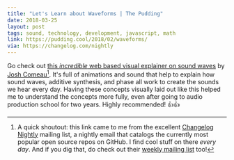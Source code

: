 ```yaml
---
title: "Let's Learn about Waveforms | The Pudding"
date: 2018-03-25
layout: post
tags: sound, technology, development, javascript, math
link: https://pudding.cool/2018/02/waveforms/
via: https://changelog.com/nightly
---
```


Go check out [this *incredible* web based visual explainer on sound waves](https://pudding.cool/2018/02/waveforms/) by [Josh Comeau](https://twitter.com/JoshWComeau)[^1]. It's full of animations and sound that help to explain how sound waves, additive synthesis, and phase all work to create the sounds we hear every day. Having these concepts visually laid out like this helped me to understand the concepts more fully, even after going to audio production school for two years. Highly recommended! 👍👍

[^1]: A quick shoutout: this link came to me from the excellent [Changelog Nightly](https://changelog.com/nightly) mailing list, a nightly email that catalogs the currently most popular open source repos on GitHub. I find cool stuff on there *every day*. And if you dig that, do check out their [weekly mailing list](https://changelog.com/weekly) too!
